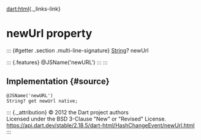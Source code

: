 [dart:html](../../dart-html/dart-html-library){._links-link}

newUrl property
===============

::: {#getter .section .multi-line-signature}
[String](../../dart-core/string-class)? newUrl

::: {.features}
\@JSName(\'newURL\')
:::
:::

Implementation {#source}
--------------

``` {.language-dart data-language="dart"}
@JSName('newURL')
String? get newUrl native;
```

::: {._attribution}
© 2012 the Dart project authors\
Licensed under the BSD 3-Clause \"New\" or \"Revised\" License.\
<https://api.dart.dev/stable/2.18.5/dart-html/HashChangeEvent/newUrl.html>
:::
